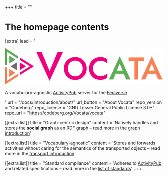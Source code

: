 +++
title = ""

# The homepage contents
[extra]
lead = '<p><img src="/vocata.svg" alt="Vocata" /></p><p>A vocabulary-agnostic <a href="https://activitypub.rocks/">ActivityPub</a> server for the <a href="https://fediverse.party/">Fediverse</a></p>'
url = "/docs/introduction/about/"
url_button = "About Vocata"
repo_version = "Codeberg"
repo_license = "GNU Lesser General Public License 3.0+"
repo_url = "https://codeberg.org/Vocata/vocata"

[[extra.list]]
title = "Graph-centric design"
content = 'Natively handles and stores the <b>social graph</b> as an <a href="https://www.w3.org/TR/rdf-concepts/">RDF graph</a> – read more in the <a href="/docs/introduction/graph/">graph introduction</a>'

[[extra.list]]
title = "Vocabulary-agnostic"
content = 'Stores and forwards activities without caring for the semantics of the transported objects – read more in the <a href="/docs/introduction/transport/">transport introduction</a>'

[[extra.list]]
title = "Standard compliance"
content = 'Adheres to <a href="https://www.w3.org/TR/activitypub/">ActivityPub</a> and related specifications – read more in the <a href="/docs/appendix/standards/">list of standards</a>'
+++
